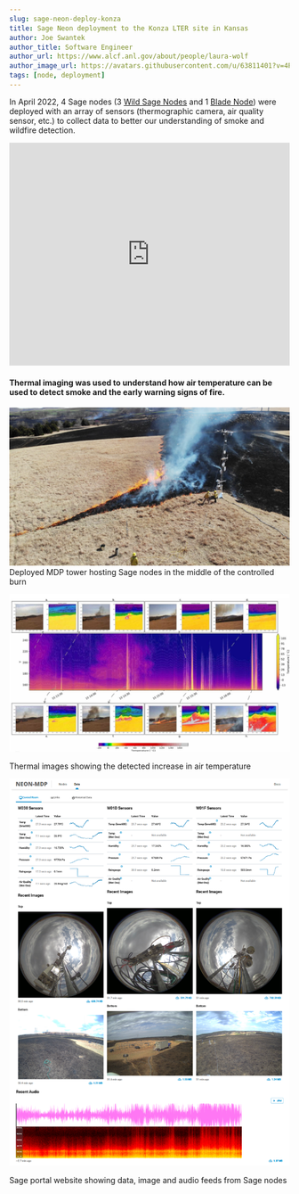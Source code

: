 ```yaml
---
slug: sage-neon-deploy-konza
title: Sage Neon deployment to the Konza LTER site in Kansas
author: Joe Swantek
author_title: Software Engineer
author_url: https://www.alcf.anl.gov/about/people/laura-wolf
author_image_url: https://avatars.githubusercontent.com/u/63811401?v=4Profile_avatar_placeholder_large.png
tags: [node, deployment]
---
```



<p>In April 2022, 4 Sage nodes (3 <a href="/docs/about/architecture#wild-sage-node-wild-waggle-node" target="_blank" rel="noopener">Wild Sage Nodes</a> and 1 <a href="/docs/about/architecture#blade-node" target="_blank" rel="noopener">Blade Node</a>) were deployed with an array of sensors (thermographic camera, air quality sensor, etc.) to collect data to better our understanding of smoke and wildfire detection.</p>

<!--truncate-->

<iframe title="Sage NEON deployment to the Konza LTER site in Kansas." src="https://www.youtube.com/embed/GF0jbkMPlTc?feature=oembed" frameborder="0" allow="accelerometer; autoplay; clipboard-write; encrypted-media; gyroscope; picture-in-picture" width="100%" height="400" allowfullscreen="" id="fitvid61143"></iframe>


#### Thermal imaging was used to understand how air temperature can be used to detect smoke and the early warning signs of fire.


![Deployed MDP tower](img/sage-neon-deploy/during-burn.png)
Deployed MDP tower hosting Sage nodes in the middle of the controlled burn

![thermal images](img/sage-neon-deploy/thermal-img.png)
<figcaption>Thermal images showing the detected increase in air temperature</figcaption>

![dashboard](img/sage-neon-deploy/konza-dash.png)
<figcaption>Sage portal website showing data, image and audio feeds from Sage nodes</figcaption>
